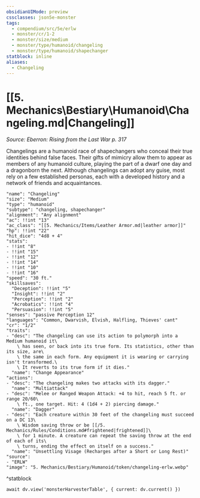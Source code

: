 ```yaml
---
obsidianUIMode: preview
cssclasses: json5e-monster
tags:
  - compendium/src/5e/erlw
  - monster/cr/1-2
  - monster/size/medium
  - monster/type/humanoid/changeling
  - monster/type/humanoid/shapechanger
statblock: inline
aliases:
  - Changeling
---
```

# [[5. Mechanics\Bestiary\Humanoid\Changeling.md|Changeling]]
*Source: Eberron: Rising from the Last War p. 317*

Changelings are a humanoid race of shapechangers who conceal their true identities behind false faces. Their gifts of mimicry allow them to appear as members of any humanoid culture, playing the part of a dwarf one day and a dragonborn the next. Although changelings can adopt any guise, most rely on a few established personas, each with a developed history and a network of friends and acquaintances.

```statblock
"name": "Changeling"
"size": "Medium"
"type": "humanoid"
"subtype": "changeling, shapechanger"
"alignment": "Any alignment"
"ac": !!int "13"
"ac_class": "[[5. Mechanics/Items/Leather Armor.md|leather armor]]"
"hp": !!int "22"
"hit_dice": "4d8 + 4"
"stats":
- !!int "8"
- !!int "15"
- !!int "12"
- !!int "14"
- !!int "10"
- !!int "16"
"speed": "30 ft."
"skillsaves":
  "Deception": !!int "5"
  "Insight": !!int "2"
  "Perception": !!int "2"
  "Acrobatics": !!int "4"
  "Persuasion": !!int "5"
"senses": "passive Perception 12"
"languages": "Common, Dwarvish, Elvish, Halfling, Thieves' cant"
"cr": "1/2"
"traits":
- "desc": "The changeling can use its action to polymorph into a Medium humanoid it\
    \ has seen, or back into its true form. Its statistics, other than its size, are\
    \ the same in each form. Any equipment it is wearing or carrying isn't transformed.\
    \ It reverts to its true form if it dies."
  "name": "Change Appearance"
"actions":
- "desc": "The changeling makes two attacks with its dagger."
  "name": "Multiattack"
- "desc": "Melee or Ranged Weapon Attack: +4 to hit, reach 5 ft. or range 20/60\
    \ ft., one target. Hit: 4 (1d4 + 2) piercing damage."
  "name": "Dagger"
- "desc": "Each creature within 30 feet of the changeling must succeed on a DC 13\
    \ Wisdom saving throw or be [[/5. Mechanics/Rules/Conditions.md#frightened|frightened]]\
    \ for 1 minute. A creature can repeat the saving throw at the end of each of its\
    \ turns, ending the effect on itself on a success."
  "name": "Unsettling Visage (Recharges after a Short or Long Rest)"
"source":
- "ERLW"
"image": "5. Mechanics/Bestiary/Humanoid/token/changeling-erlw.webp"
```
^statblock

```dataviewjs
await dv.view('monsterHarvesterTable', { current: dv.current() })
```
